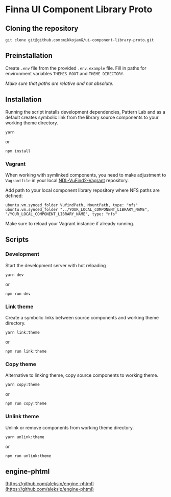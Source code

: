 # Finna UI Component Library Proto

## Cloning the repository

```
git clone git@github.com:mikkojamG/ui-component-library-proto.git
```

## Preinstallation

Create `.env` file from the provided `.env.example` file. Fill in paths for environment variables `THEMES_ROOT` and `THEME_DIRECTORY`.

_Make sure that paths are relative and not absolute._

## Installation

Running the script installs development dependencies, Pattern Lab and as a default creates symbolic link from the library source components to your working theme directory.

```
yarn
```

or

```
npm install
```

### Vagrant

When working with symlinked components, you need to make adjustment to `Vagrantfile` in your local [NDL-VuFind2-Vagrant](https://github.com/NatLibFi/NDL-VuFind2-Vagrant) repository.

Add path to your local component library repository where NFS paths are defined:

```
ubuntu.vm.synced_folder VufindPath, MountPath, type: "nfs"
ubuntu.vm.synced_folder "../YOUR_LOCAL_COMPONENT_LIBRARY_NAME", "/YOUR_LOCAL_COMPONENT_LIBRARY_NAME", type: "nfs"
```

Make sure to reload your Vagrant instance if already running.

## Scripts

### Development

Start the development server with hot reloading

```
yarn dev
```

or

```
npm run dev
```

### Link theme

Create a symbolic links between source components and working theme directory.

```
yarn link:theme
```

or

```
npm run link:theme
```

### Copy theme

Alternative to linking theme, copy source components to working theme.

```
yarn copy:theme
```

or

```
npm run copy:theme
```

### Unlink theme

Unlink or remove components from working theme directory.

```
yarn unlink:theme
```

or

```
npm run unlink:theme
```

## engine-phtml

[https://github.com/aleksip/engine-phtml](https://github.com/aleksip/engine-phtml)
